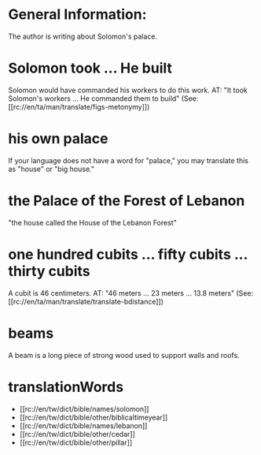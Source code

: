 # General Information:

The author is writing about Solomon's palace.

# Solomon took ... He built

Solomon would have commanded his workers to do this work. AT: "It took Solomon's workers ... He commanded them to build" (See: [[rc://en/ta/man/translate/figs-metonymy]])

# his own palace

If your language does not have a word for "palace," you may translate this as "house" or "big house."

# the Palace of the Forest of Lebanon

"the house called the House of the Lebanon Forest"

# one hundred cubits ... fifty cubits ... thirty cubits

A cubit is 46 centimeters. AT: "46 meters ... 23 meters ... 13.8 meters" (See: [[rc://en/ta/man/translate/translate-bdistance]])

# beams

A beam is a long piece of strong wood used to support walls and roofs.

# translationWords

* [[rc://en/tw/dict/bible/names/solomon]]
* [[rc://en/tw/dict/bible/other/biblicaltimeyear]]
* [[rc://en/tw/dict/bible/names/lebanon]]
* [[rc://en/tw/dict/bible/other/cedar]]
* [[rc://en/tw/dict/bible/other/pillar]]